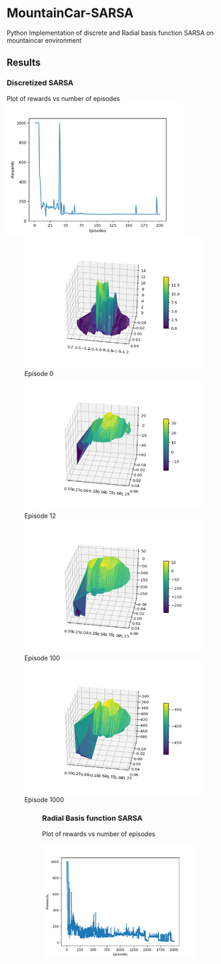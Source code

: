 # MountainCar-SARSA
Python Implementation of discrete and Radial basis function SARSA on mountaincar environment

## Results
### Discretized SARSA
Plot of rewards vs number of episodes
<img align="left" img src="images/Figure_1.png" width="400"> 





<figure>
  <img src="images/animated_volcano0.gif" width="400"> 
  <figcaption> Episode 0 </figcaption>
  <img src="images/animated_volcano12.gif" width="400" >
  <figcaption> Episode 12 </figcaption> 
  <img src="images/animated_volcano104.gif" width="400">
  <figcaption> Episode 100 </figcaption>
  <img src="images/animated_volcano.gif" width="400">
  <figcaption> Episode 1000 </figcaption>
<figure>

### Radial Basis function SARSA
Plot of rewards vs number of episodes

<img align="left" img src="images/Figure_2.png" width="400"> 
